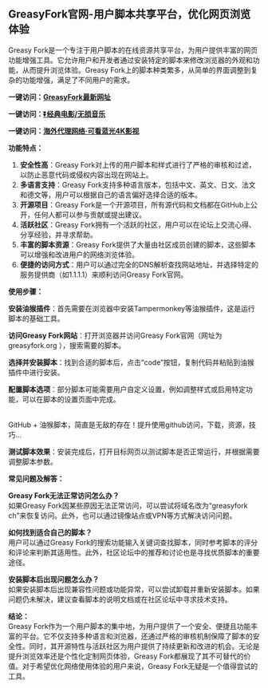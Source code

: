 <h2>GreasyFork官网-用户脚本共享平台，优化网页浏览体验</h2>
<p>Greasy Fork是一个专注于用户脚本的在线资源共享平台，为用户提供丰富的网页功能增强工具。它允许用户和开发者通过安装特定的脚本来修改浏览器的外观和功能，从而提升浏览体验。Greasy Fork上的脚本种类繁多，从简单的界面调整到复杂的功能增强，满足了不同用户的需求。</p>
<p><strong>一键访问：</strong><a href="https://www.tdboxs.cn/sites/316.html" target="_blank"><strong>GreasyFork最新网址</strong></a></p>
<p><strong>一键访问：</strong><a href="https://pan.quark.cn/s/0db22432c259" target="_blank"><strong>⏬经典电影/无损音乐</strong></a></p>
<p><strong>一键访问：</strong><a href="http://ip.harmonylink.net/share/e82025" target="_blank"><strong>海外代理网络·可看蓝光4K影视</strong></a></p>
<p><strong>功能特点：</strong></p>
<ol>
  <li><strong>安全性高</strong>：Greasy Fork对上传的用户脚本和样式进行了严格的审核和过滤，以防止恶意代码或侵权内容出现在网站上。</li>
  <li><strong>多语言支持</strong>：Greasy Fork支持多种语言版本，包括中文、英文、日文、法文和德文等，用户可以根据自己的语言偏好选择合适的版本。</li>
  <li><strong>开源项目</strong>：Greasy Fork是一个开源项目，所有源代码和文档都在GitHub上公开，任何人都可以参与贡献或提出建议。</li>
  <li><strong>活跃社区</strong>：Greasy Fork拥有一个活跃的社区，用户可以在论坛上交流心得、分享经验，并寻求帮助。</li>
  <li><strong>丰富的脚本资源</strong>：Greasy Fork提供了大量由社区成员创建的脚本，这些脚本可以增强和改进用户的网络浏览体验。</li>
  <li><strong>便捷的访问方式</strong>：用户可以通过完全的DNS解析查找网站地址，并选择特定的服务提供商（如1.1.1.1）来顺利访问Greasy Fork官网。</li>
</ol>
<p><strong>使用步骤：</strong></p>
<p><strong>安装油猴插件</strong>：首先需要在浏览器中安装Tampermonkey等油猴插件，这是运行脚本的基础工具。</p>
<p><strong>访问Greasy Fork网站</strong>：打开浏览器并访问Greasy Fork官网（网址为greasyfork.org ），搜索需要的脚本。</p>
<p><strong>选择并安装脚本</strong>：找到合适的脚本后，点击“code”按钮，复制代码并粘贴到油猴插件中进行安装。</p>
<p><strong>配置脚本选项</strong>：部分脚本可能需要用户自定义设置，例如调整样式或启用特定功能，可以在脚本的设置页面中完成。<br>&nbsp;</p>
<p>GitHub + 油猴脚本，简直是无敌的存在！提升使用github访问，下载，资源，技巧...</p>
<p><strong>测试脚本效果</strong>：安装完成后，打开目标网页以测试脚本是否正常运行，并根据需要调整脚本参数。</p>
<p><strong>常见问题及解答：</strong></p>
<p><strong>Greasy Fork无法正常访问怎么办？</strong><br>如果Greasy Fork因某些原因无法正常访问，可以尝试将域名改为“greasyfork ch”来恢复访问。此外，也可以通过镜像站点或VPN等方式解决访问问题。</p>
<p><strong>如何找到适合自己的脚本？</strong><br>用户可以通过Greasy Fork的搜索功能输入关键词查找脚本，同时参考脚本的评分和评论来判断其适用性。此外，社区论坛中的推荐和讨论也是寻找优质脚本的重要途径。</p>
<p><strong>安装脚本后出现问题怎么办？</strong><br>如果安装脚本后出现兼容性问题或功能异常，可以尝试卸载并重新安装脚本。如果问题仍未解决，建议查看脚本的说明文档或在社区论坛中寻求技术支持。</p>
<p><strong>结论：</strong><br>Greasy Fork作为一个用户脚本的集中地，为用户提供了一个安全、便捷且功能丰富的平台。它不仅支持多种语言和浏览器，还通过严格的审核机制保障了脚本的安全性。同时，其开源特性与活跃社区为用户提供了持续更新和改进的机会。无论是提升浏览效率还是个性化定制网页体验，Greasy Fork都展现了其不可替代的价值。对于希望优化网络使用体验的用户来说，Greasy Fork无疑是一个值得尝试的工具。</p>
